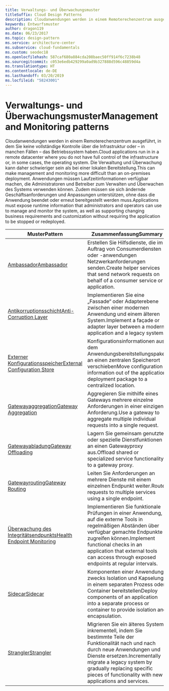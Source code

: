 ```yaml
---
title: Verwaltungs- und Überwachungsmuster
titleSuffix: Cloud Design Patterns
description: Cloudanwendungen werden in einem Remoterechenzentrum ausgeführt, in dem Sie keine vollständige Kontrolle über die Infrastruktur oder – in manchen Fällen – das Betriebssystem haben. Die Verwaltung und Überwachung kann daher schwieriger sein als bei einer lokalen Bereitstellung. Anwendungen müssen Laufzeitinformationen verfügbar machen, die Administratoren und Betreiber zum Verwalten und Überwachen des Systems verwenden können. Zudem müssen sie sich ändernde Geschäftsanforderungen und Anpassungen unterstützen, ohne dass die Anwendung beendet oder erneut bereitgestellt werden muss.
keywords: Entwurfsmuster
author: dragon119
ms.date: 06/23/2017
ms.topic: design-pattern
ms.service: architecture-center
ms.subservice: cloud-fundamentals
ms.custom: seodec18
ms.openlocfilehash: 587caf680a884cda208baec50ff914f6c7238b48
ms.sourcegitcommit: c053e6edb429299a0ad9b327888d596c48859d4a
ms.translationtype: HT
ms.contentlocale: de-DE
ms.lasthandoff: 03/20/2019
ms.locfileid: "58243001"
---
```

# <a name="management-and-monitoring-patterns"></a><span data-ttu-id="3aa63-106">Verwaltungs- und Überwachungsmuster</span><span class="sxs-lookup"><span data-stu-id="3aa63-106">Management and Monitoring patterns</span></span>

<span data-ttu-id="3aa63-107">Cloudanwendungen werden in einem Remoterechenzentrum ausgeführt, in dem Sie keine vollständige Kontrolle über die Infrastruktur oder – in manchen Fällen – das Betriebssystem haben.</span><span class="sxs-lookup"><span data-stu-id="3aa63-107">Cloud applications run in in a remote datacenter where you do not have full control of the infrastructure or, in some cases, the operating system.</span></span> <span data-ttu-id="3aa63-108">Die Verwaltung und Überwachung kann daher schwieriger sein als bei einer lokalen Bereitstellung.</span><span class="sxs-lookup"><span data-stu-id="3aa63-108">This can make management and monitoring more difficult than an on-premises deployment.</span></span> <span data-ttu-id="3aa63-109">Anwendungen müssen Laufzeitinformationen verfügbar machen, die Administratoren und Betreiber zum Verwalten und Überwachen des Systems verwenden können. Zudem müssen sie sich ändernde Geschäftsanforderungen und Anpassungen unterstützen, ohne dass die Anwendung beendet oder erneut bereitgestellt werden muss.</span><span class="sxs-lookup"><span data-stu-id="3aa63-109">Applications must expose runtime information that administrators and operators can use to manage and monitor the system, as well as supporting changing business requirements and customization without requiring the application to be stopped or redeployed.</span></span>

|                              <span data-ttu-id="3aa63-110">Muster</span><span class="sxs-lookup"><span data-stu-id="3aa63-110">Pattern</span></span>                               |                                                              <span data-ttu-id="3aa63-111">Zusammenfassung</span><span class="sxs-lookup"><span data-stu-id="3aa63-111">Summary</span></span>                                                              |
|--------------------------------------------------------------------|-----------------------------------------------------------------------------------------------------------------------------------|
|                   [<span data-ttu-id="3aa63-112">Ambassador</span><span class="sxs-lookup"><span data-stu-id="3aa63-112">Ambassador</span></span>](../ambassador.md)                   |                 <span data-ttu-id="3aa63-113">Erstellen Sie Hilfsdienste, die im Auftrag von Consumerdiensten oder -anwendungen Netzwerkanforderungen senden.</span><span class="sxs-lookup"><span data-stu-id="3aa63-113">Create helper services that send network requests on behalf of a consumer service or application.</span></span>                 |
|        [<span data-ttu-id="3aa63-114">Antikorruptionsschicht</span><span class="sxs-lookup"><span data-stu-id="3aa63-114">Anti-Corruption Layer</span></span>](../anti-corruption-layer.md)        |                       <span data-ttu-id="3aa63-115">Implementieren Sie eine „Fassade“ oder Adapterebene zwischen einer modernen Anwendung und einem älteren System.</span><span class="sxs-lookup"><span data-stu-id="3aa63-115">Implement a façade or adapter layer between a modern application and a legacy system.</span></span>                       |
| [<span data-ttu-id="3aa63-116">Externer Konfigurationsspeicher</span><span class="sxs-lookup"><span data-stu-id="3aa63-116">External Configuration Store</span></span>](../external-configuration-store.md) |                <span data-ttu-id="3aa63-117">Konfigurationsinformationen aus dem Anwendungsbereitstellungspaket an einen zentralen Speicherort verschieben</span><span class="sxs-lookup"><span data-stu-id="3aa63-117">Move configuration information out of the application deployment package to a centralized location.</span></span>                |
|          [<span data-ttu-id="3aa63-118">Gatewayaggregation</span><span class="sxs-lookup"><span data-stu-id="3aa63-118">Gateway Aggregation</span></span>](../gateway-aggregation.md)          |                          <span data-ttu-id="3aa63-119">Aggregieren Sie mithilfe eines Gateways mehrere einzelne Anforderungen in einer einzigen Anforderung.</span><span class="sxs-lookup"><span data-stu-id="3aa63-119">Use a gateway to aggregate multiple individual requests into a single request.</span></span>                           |
|           [<span data-ttu-id="3aa63-120">Gatewayabladung</span><span class="sxs-lookup"><span data-stu-id="3aa63-120">Gateway Offloading</span></span>](../gateway-offloading.md)           |                              <span data-ttu-id="3aa63-121">Lagern Sie gemeinsam genutzte oder spezielle Dienstfunktionen an einen Gatewayproxy aus.</span><span class="sxs-lookup"><span data-stu-id="3aa63-121">Offload shared or specialized service functionality to a gateway proxy.</span></span>                              |
|              [<span data-ttu-id="3aa63-122">Gatewayrouting</span><span class="sxs-lookup"><span data-stu-id="3aa63-122">Gateway Routing</span></span>](../gateway-routing.md)              |                                   <span data-ttu-id="3aa63-123">Leiten Sie Anforderungen an mehrere Dienste mit einem einzelnen Endpunkt weiter.</span><span class="sxs-lookup"><span data-stu-id="3aa63-123">Route requests to multiple services using a single endpoint.</span></span>                                    |
|   [<span data-ttu-id="3aa63-124">Überwachung des Integritätsendpunkts</span><span class="sxs-lookup"><span data-stu-id="3aa63-124">Health Endpoint Monitoring</span></span>](../health-endpoint-monitoring.md)   |   <span data-ttu-id="3aa63-125">Implementieren Sie funktionale Prüfungen in einer Anwendung, auf die externe Tools in regelmäßigen Abständen über verfügbar gemachte Endpunkte zugreifen können.</span><span class="sxs-lookup"><span data-stu-id="3aa63-125">Implement functional checks in an application that external tools can access through exposed endpoints at regular intervals.</span></span>    |
|                      [<span data-ttu-id="3aa63-126">Sidecar</span><span class="sxs-lookup"><span data-stu-id="3aa63-126">Sidecar</span></span>](../sidecar.md)                      |         <span data-ttu-id="3aa63-127">Komponenten einer Anwendung zwecks Isolation und Kapselung in einem separaten Prozess oder Container bereitstellen</span><span class="sxs-lookup"><span data-stu-id="3aa63-127">Deploy components of an application into a separate process or container to provide isolation and encapsulation.</span></span>          |
|                    [<span data-ttu-id="3aa63-128">Strangler</span><span class="sxs-lookup"><span data-stu-id="3aa63-128">Strangler</span></span>](../strangler.md)                    | <span data-ttu-id="3aa63-129">Migrieren Sie ein älteres System inkrementell, indem Sie bestimmte Teile der Funktionalität nach und nach durch neue Anwendungen und Dienste ersetzen.</span><span class="sxs-lookup"><span data-stu-id="3aa63-129">Incrementally migrate a legacy system by gradually replacing specific pieces of functionality with new applications and services.</span></span> |
